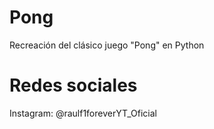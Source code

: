 # Pong
Recreación del clásico juego "Pong" en Python

# Redes sociales
Instagram: @raulf1foreverYT_Oficial
